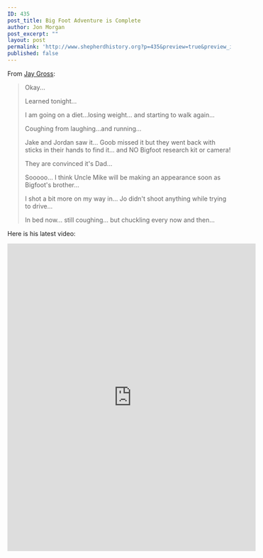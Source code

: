 ```yaml
---
ID: 435
post_title: Big Foot Adventure is Complete
author: Jon Morgan
post_excerpt: ""
layout: post
permalink: 'http://www.shepherdhistory.org?p=435&preview=true&preview_id=435'
published: false
---
```

From <a href="https://www.facebook.com/jgross811">Jay Gross</a>:
<blockquote>Okay...

Learned tonight...

I am going on a diet...losing weight... and starting to walk again...

Coughing from laughing...and running...

Jake and Jordan saw it... Goob missed it but they went back with sticks in their hands to find it... and NO Bigfoot research kit or camera!

They are convinced it's Dad...

Sooooo... I think Uncle Mike will be making an appearance soon as Bigfoot's brother...

I shot a bit more on my way in... Jo didn't shoot anything while trying to drive...

In bed now... still coughing... but chuckling every now and then...</blockquote>
Here is his latest video:

<iframe style="border: none; overflow: hidden;" src="https://www.facebook.com/plugins/video.php?href=https%3A%2F%2Fwww.facebook.com%2Fjgross811%2Fvideos%2F10154722128453445%2F&amp;show_text=1&amp;width=560" width="560" height="694" frameborder="0" scrolling="no"></iframe>